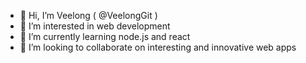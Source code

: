 - 👋 Hi, I’m Veelong ( @VeelongGit )
- 👀 I’m interested in web development
- 🌱 I’m currently learning node.js and react
- 💞️ I’m looking to collaborate on interesting and innovative web apps
